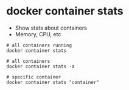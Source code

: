 # docker container stats

- Show stats about containers
- Memory, CPU, etc

```shell
# all containers running
docker container stats

# all containers
docker container stats -a

# specific container
docker container stats "container"

```
